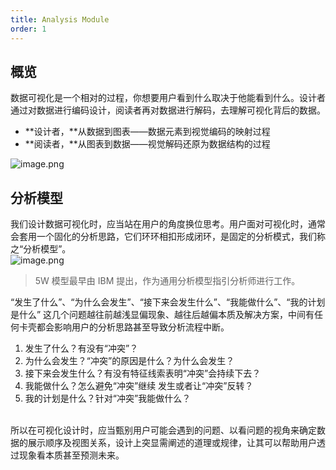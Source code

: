 ```yaml
---
title: Analysis Module
order: 1
---
```


## 概览

数据可视化是一个相对的过程，你想要用户看到什么取决于他能看到什么。设计者通过对数据进行编码设计，阅读者再对数据进行解码，去理解可视化背后的数据。<br />

- **设计者，**从数据到图表——数据元素到视觉编码的映射过程
- **阅读者，**从图表到数据——视觉解码还原为数据结构的过程

![image.png](https://gw.alipayobjects.com/mdn/rms_a8a5bf/afts/img/A*twtrS6DuNsAAAAAAAAAAAAAAARQnAQ)<br />

## 分析模型

我们设计数据可视化时，应当站在用户的角度换位思考。用户面对可视化时，通常会套用一个固化的分析思路，它们环环相扣形成闭环，是固定的分析模式，我们称之“分析模型”。<br />![image.png](https://gw.alipayobjects.com/mdn/rms_a8a5bf/afts/img/A*pwHGQJNBAd4AAAAAAAAAAAAAARQnAQ)

> 5W 模型最早由 IBM 提出，作为通用分析模型指引分析师进行工作。

“发生了什么”、“为什么会发生”、“接下来会发生什么”、“我能做什么”、“我的计划是什么” 这几个问题越往前越浅显偏现象、越往后越偏本质及解决方案，中间有任何卡壳都会影响用户的分析思路甚至导致分析流程中断。

1. 发生了什么？有没有“冲突”？
1. 为什么会发生？“冲突”的原因是什么？为什么会发生？
1. 接下来会发生什么？有没有特征线索表明“冲突”会持续下去？
1. 我能做什么？怎么避免“冲突”继续 发生或者让“冲突”反转？
1. 我的计划是什么？针对“冲突”我能做什么？

<br />所以在可视化设计时，应当甄别用户可能会遇到的问题、以看问题的视角来确定数据的展示顺序及视图关系，设计上突显需阐述的道理或规律，让其可以帮助用户透过现象看本质甚至预测未来。
